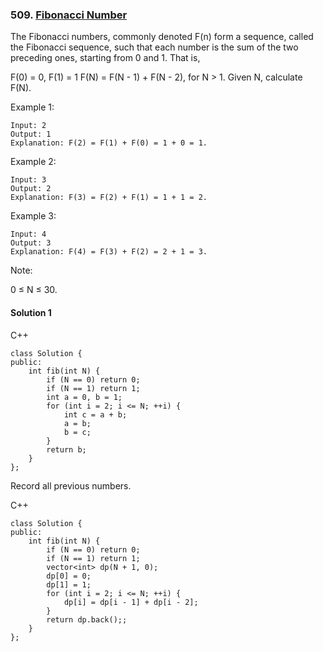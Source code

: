 ### 509\. [Fibonacci Number](https://leetcode.com/problems/fibonacci-number/)

The Fibonacci numbers, commonly denoted F(n) form a sequence, called the Fibonacci sequence, such that each number is the sum of the two preceding ones, starting from 0 and 1. That is,

F(0) = 0,   F(1) = 1
F(N) = F(N - 1) + F(N - 2), for N > 1.
Given N, calculate F(N).

 

Example 1:
```
Input: 2
Output: 1
Explanation: F(2) = F(1) + F(0) = 1 + 0 = 1.
```

Example 2:
```
Input: 3
Output: 2
Explanation: F(3) = F(2) + F(1) = 1 + 1 = 2.
```

Example 3:
```
Input: 4
Output: 3
Explanation: F(4) = F(3) + F(2) = 2 + 1 = 3.
```

Note:

0 ≤ N ≤ 30.


#### Solution 1

C++

```
class Solution {
public:
    int fib(int N) {
        if (N == 0) return 0;
        if (N == 1) return 1;
        int a = 0, b = 1;
        for (int i = 2; i <= N; ++i) {
            int c = a + b;
            a = b;
            b = c;
        }
        return b;
    }
};
```

Record all previous numbers.

C++

```
class Solution {
public:
    int fib(int N) {
        if (N == 0) return 0;
        if (N == 1) return 1;
        vector<int> dp(N + 1, 0);
        dp[0] = 0;
        dp[1] = 1;
        for (int i = 2; i <= N; ++i) {
            dp[i] = dp[i - 1] + dp[i - 2];
        }
        return dp.back();;
    }
};
```
